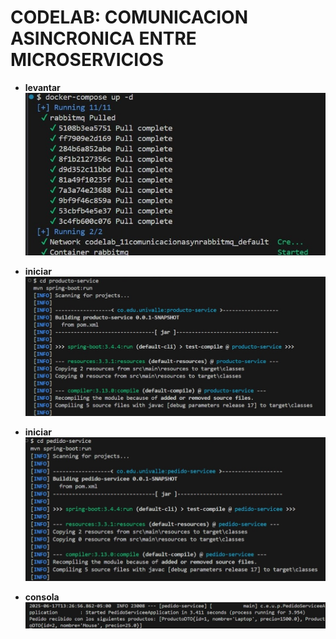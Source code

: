 # CODELAB: COMUNICACION ASINCRONICA ENTRE MICROSERVICIOS

- **levantar**  
  ![rabbit- Crear ](./Imagenes/rabbit1.JPG)

- **iniciar**  
  ![rabbit - Crear ](./Imagenes/rabbit2.JPG)

- **iniciar**  
  ![rabbit - Verificacion](./Imagenes/rabbit3.JPG)

- **consola**  
  ![curl - Crear](./Imagenes/rabbit4.JPG)